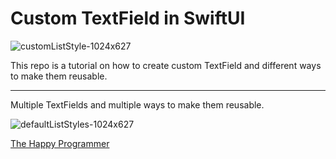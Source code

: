 <h1> Custom TextField in SwiftUI </h1>
    
![customListStyle-1024x627](https://user-images.githubusercontent.com/22882573/223831911-190fa2f4-8d5d-4576-971f-6a83fb087464.png)


<p>
    This repo is a tutorial on how to create custom TextField and different ways to make them reusable. 
</p>
<hr>

<p>
    Multiple TextFields and multiple ways to make them reusable. 
</p>

![defaultListStyles-1024x627](https://user-images.githubusercontent.com/22882573/223832187-4755a9d6-c2e2-4b43-b1e7-8cc2cf05d676.png)

<a href="https://thehappyprogrammer.com/custom-textfield-in-swiftui/">The Happy Programmer</a>
